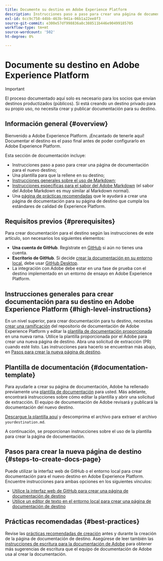 ```yaml
---
title: Documente su destino en Adobe Experience Platform
description: Instrucciones paso a paso para crear una página de documentación para su destino en Adobe Experience Platform
exl-id: 6cc9c758-44bb-463b-941a-06b1a22ee8f3
source-git-commit: e300e57df998836a8c388511b446e90499185705
workflow-type: tm+mt
source-wordcount: '502'
ht-degree: 0%

---
```


# Documente su destino en Adobe Experience Platform

>[!IMPORTANT]
>
>El proceso documentado aquí solo es necesario para los socios que envían destinos productizados (públicos). Si está creando un destino privado para su propio uso, no necesita crear y publicar documentación para su destino.

## Información general {#overview}

Bienvenido a Adobe Experience Platform. ¡Encantado de tenerle aquí!
Documentar el destino es el paso final antes de poder configurarlo en Adobe Experience Platform.

Esta sección de documentación incluye:

* Instrucciones paso a paso para crear una página de documentación para el nuevo destino;
* Una plantilla para que la rellene en su destino;
* [Instrucciones generales sobre el uso de Markdown](https://experienceleague.adobe.com/docs/contributor/contributor-guide/writing-essentials/markdown.html?lang=es);
* [Instrucciones específicas para el sabor del Adobe Markdown](https://experienceleague.adobe.com/docs/contributor/contributor-guide/writing-essentials/markdown.html?lang=es#custom-markdown-extensions) (el sabor del Adobe Markdown es muy similar al Markdown normal).
* Una [página de prácticas recomendadas](./authoring-best-practices.md) que le ayudará a crear una página de documentación para su página de destino que cumpla los estándares de calidad de Experience Platform.

## Requisitos previos {#prerequisites}

Para crear documentación para el destino según las instrucciones de este artículo, son necesarios los siguientes elementos:

* **Una cuenta de GitHub**. Regístrate en [GitHub](https://github.com/) si aún no tienes una cuenta.
* **Escritorio de GitHub**. Si decide [crear la documentación en su entorno local](./work-in-local-environment.md), debe usar [GitHub Desktop](https://desktop.github.com/).
* La integración con Adobe debe estar en una fase de prueba con el destino implementado en un entorno de ensayo en Adobe Experience Platform.

## Instrucciones generales para crear documentación para su destino en Adobe Experience Platform {#high-level-instructions}

En un nivel superior, para crear documentación para tu destino, necesitas [crear una ramificación](https://experienceleague.adobe.com/docs/contributor/contributor-guide/setup/local-repo.html?lang=es#fork-the-repository) del repositorio de documentación de Adobe Experience Platform y editar la [plantilla de documentación proporcionada](./self-service-template.md) en una nueva rama. Utilice la plantilla proporcionada por el Adobe para crear una nueva página de destino. Abra una solicitud de extracción (PR) cuando esté listo. Las instrucciones para hacerlo se encuentran más abajo, en [Pasos para crear la nueva página de destino](./documentation-instructions.md#steps-to-create-docs-page).

<!--

* In the table of contents (TOC.md) `/help/rtcdp/TOC.md`, add a link to your new destination page. Place it within the category where your destination resides in the Adobe Experience Platform user interface (for example: mobile, social, advertising). 
* In the overview page for the respective category, add a link to your new destination page. For example, for cloud storage destinations, you would add a link to [this page](https://docs.adobe.com/content/help/es-ES/experience-platform/rtcdp/destinations/destinations-cat/cloud-storage/cloud-storage-destinations.html). 

-->

## Plantilla de documentación {#documentation-template}

Para ayudarle a crear su página de documentación, Adobe ha rellenado previamente una [plantilla de documentación](./self-service-template.md) para usted. Más adelante, encontrará instrucciones sobre cómo editar la plantilla y abrir una solicitud de extracción. El equipo de documentación de Adobe revisará y publicará la documentación del nuevo destino.

[Descargue la plantilla aquí](../assets/docs-framework/yourdestination-template.zip) y descomprima el archivo para extraer el archivo `yourdestination.md`.

A continuación, se proporcionan instrucciones sobre el uso de la plantilla para crear la página de documentación.

## Pasos para crear la nueva página de destino {#steps-to-create-docs-page}

Puede utilizar la interfaz web de GitHub o el entorno local para crear documentación para el nuevo destino en Adobe Experience Platform. Encuentre instrucciones para ambas opciones en los siguientes vínculos:

* [Utilice la interfaz web de GitHub para crear una página de documentación de destino](./use-github-interface-to-create-documentation.md)
* [Utilice un editor de texto en el entorno local para crear una página de documentación de destino](./work-in-local-environment.md)

## Prácticas recomendadas {#best-practices}

Revise las [prácticas recomendadas de creación](/help/destinations/destination-sdk/docs-framework/authoring-best-practices.md) antes y durante la creación de la página de documentación de destino. Asegúrese de leer también las [instrucciones de escritura para la documentación de Adobe](https://experienceleague.adobe.com/docs/contributor/contributor-guide/writing-essentials/general-writing-guidance.html?lang=es) para obtener más sugerencias de escritura que el equipo de documentación de Adobe usa al crear la documentación.